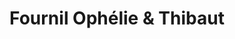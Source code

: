 ---
title: "Fournil Ophélie & Thibaut"
url: /fresnoy-le-grand/fournil-ophelie-et-thibaut/
shop: boulangerie
---